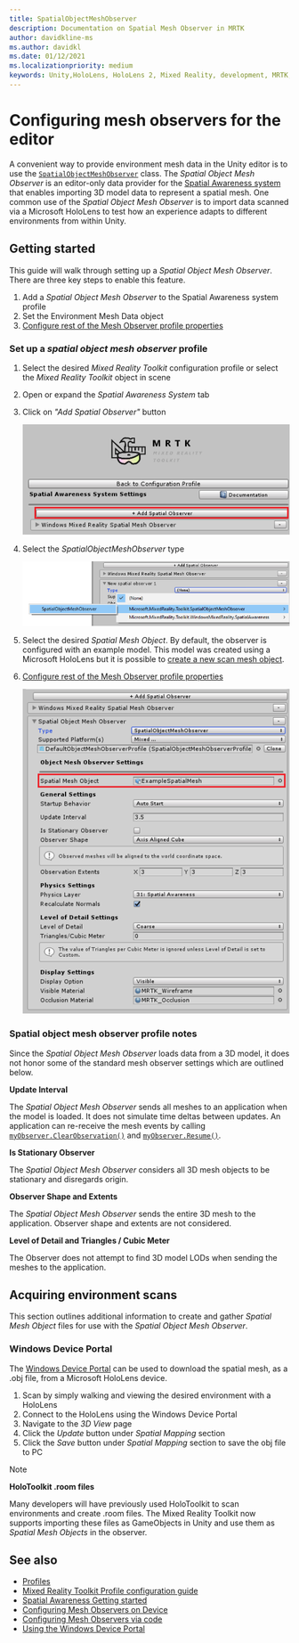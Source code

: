 ```yaml
---
title: SpatialObjectMeshObserver
description: Documentation on Spatial Mesh Observer in MRTK
author: davidkline-ms
ms.author: davidkl
ms.date: 01/12/2021
ms.localizationpriority: medium
keywords: Unity,HoloLens, HoloLens 2, Mixed Reality, development, MRTK,
---
```


# Configuring mesh observers for the editor

A convenient way to provide environment mesh data in the Unity editor is to use the [`SpatialObjectMeshObserver`](xref:Microsoft.MixedReality.Toolkit.SpatialObjectMeshObserver.SpatialObjectMeshObserver) class. The *Spatial Object Mesh Observer* is an editor-only data provider for the [Spatial Awareness system](SpatialAwarenessGettingStarted.md) that enables importing 3D model data to represent a spatial mesh. One common use of the *Spatial Object Mesh Observer* is to import data scanned via a Microsoft HoloLens to test how an
experience adapts to different environments from within Unity.

## Getting started

This guide will walk through setting up a *Spatial Object Mesh Observer*. There are three key steps to enable this feature.

1. Add a *Spatial Object Mesh Observer* to the Spatial Awareness system profile
1. Set the Environment Mesh Data object
1. [Configure rest of the Mesh Observer profile properties](ConfiguringSpatialAwarenessMeshObserver.md)

### Set up a *spatial object mesh observer* profile

1. Select the desired *Mixed Reality Toolkit* configuration profile or select the *Mixed Reality Toolkit* object in scene
1. Open or expand the *Spatial Awareness System* tab
1. Click on *"Add Spatial Observer"* button

    ![Add Spatial Observer](../Images/SpatialAwareness/AddObserver.png)

1. Select the *SpatialObjectMeshObserver* type

    ![Select Spatial Object Mesh Observer](../Images/SpatialAwareness/SelectObjectObserver.png)

1. Select the desired *Spatial Mesh Object*. By default, the observer is configured with an example model. This model was created using a Microsoft HoloLens but it is possible to [create a new scan mesh object](#acquiring-environment-scans).
1. [Configure rest of the Mesh Observer profile properties](ConfiguringSpatialAwarenessMeshObserver.md)

    ![Select the Mesh Object](../Images/SpatialAwareness/ObjectObserverProfile.png)

### Spatial object mesh observer profile notes

Since the *Spatial Object Mesh Observer* loads data from a 3D model, it does not honor some of the standard mesh
observer settings which are outlined below.

**Update Interval**

The  *Spatial Object Mesh Observer* sends all meshes to an application when the model is loaded. It does not
simulate time deltas between updates. An application can re-receive the mesh events by calling [`myObserver.ClearObservation()`](xref:Microsoft.MixedReality.Toolkit.SpatialAwareness.IMixedRealitySpatialAwarenessObserver.ClearObservations) and [`myObserver.Resume()`](xref:Microsoft.MixedReality.Toolkit.SpatialAwareness.IMixedRealitySpatialAwarenessObserver.Resume).

**Is Stationary Observer**

The *Spatial Object Mesh Observer* considers all 3D mesh objects to be stationary and disregards origin.

**Observer Shape and Extents**

The  *Spatial Object Mesh Observer* sends the entire 3D mesh to the application. Observer shape and extents are not considered.

**Level of Detail and Triangles / Cubic Meter**

The Observer does not attempt to find 3D model LODs when sending the meshes to the application.

## Acquiring environment scans

This section outlines additional information to create and gather *Spatial Mesh Object* files for use with the *Spatial Object Mesh Observer*.

### Windows Device Portal

The [Windows Device Portal](https://docs.microsoft.com/windows/mixed-reality/using-the-windows-device-portal) can be used to download the spatial mesh, as a .obj file, from a Microsoft HoloLens device.

1. Scan by simply walking and viewing the desired environment with a HoloLens
1. Connect to the HoloLens using the Windows Device Portal
1. Navigate to the *3D View* page
1. Click the *Update* button under *Spatial Mapping* section
1. Click the *Save* button under *Spatial Mapping* section to save the obj file to PC

> [!NOTE]
> **HoloToolkit .room files**
>
> Many developers will have previously used HoloToolkit to scan environments and create .room files. The Mixed Reality Toolkit now supports importing these files as GameObjects in Unity and use them as *Spatial Mesh Objects* in the observer.

## See also

- [Profiles](../Profiles/Profiles.md)
- [Mixed Reality Toolkit Profile configuration guide](../../out-of-scope/MixedRealityConfigurationGuide.md)
- [Spatial Awareness Getting started](SpatialAwarenessGettingStarted.md)
- [Configuring Mesh Observers on Device](ConfiguringSpatialAwarenessMeshObserver.md)
- [Configuring Mesh Observers via code](UsageGuide.md)
- [Using the Windows Device Portal](https://docs.microsoft.com/windows/mixed-reality/using-the-windows-device-portal)
